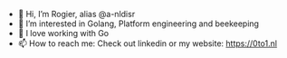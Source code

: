 - 👋 Hi, I’m Rogier, alias @a-nldisr
- 👀 I’m interested in Golang, Platform engineering and beekeeping
- 🌱 I love working with Go
- 📫 How to reach me: Check out linkedin or my website: https://0to1.nl
